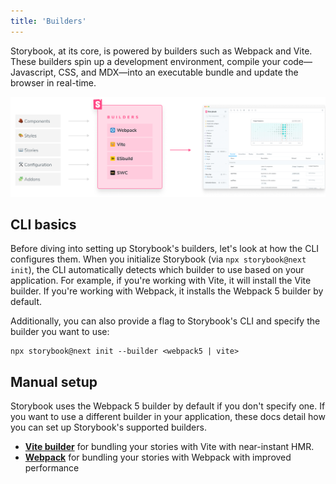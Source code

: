 ```yaml
---
title: 'Builders'
---
```


Storybook, at its core, is powered by builders such as Webpack and Vite. These builders spin up a development environment, compile your code—Javascript, CSS, and MDX—into an executable bundle and update the browser in real-time.

![Storybook builder overview](./storybook-builder-workflow.png)

## CLI basics

Before diving into setting up Storybook's builders, let's look at how the CLI configures them. When you initialize Storybook (via `npx storybook@next init`), the CLI automatically detects which builder to use based on your application. For example, if you're working with Vite, it will install the Vite builder. If you're working with Webpack, it installs the Webpack 5 builder by default.

Additionally, you can also provide a flag to Storybook's CLI and specify the builder you want to use:

```shell
npx storybook@next init --builder <webpack5 | vite>
```

## Manual setup

Storybook uses the Webpack 5 builder by default if you don't specify one. If you want to use a different builder in your application, these docs detail how you can set up Storybook's supported builders.

- [**Vite builder**](./vite.md) for bundling your stories with Vite with near-instant HMR.
- [**Webpack**](./webpack.md) for bundling your stories with Webpack with improved performance

